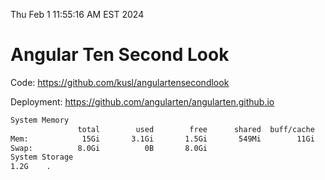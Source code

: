 Thu Feb  1 11:55:16 AM EST 2024

# Angular Ten Second Look

Code: https://github.com/kusl/angulartensecondlook

Deployment: https://github.com/angularten/angularten.github.io

```bash
System Memory
               total        used        free      shared  buff/cache   available
Mem:            15Gi       3.1Gi       1.5Gi       549Mi        11Gi        12Gi
Swap:          8.0Gi          0B       8.0Gi
System Storage
1.2G	.
